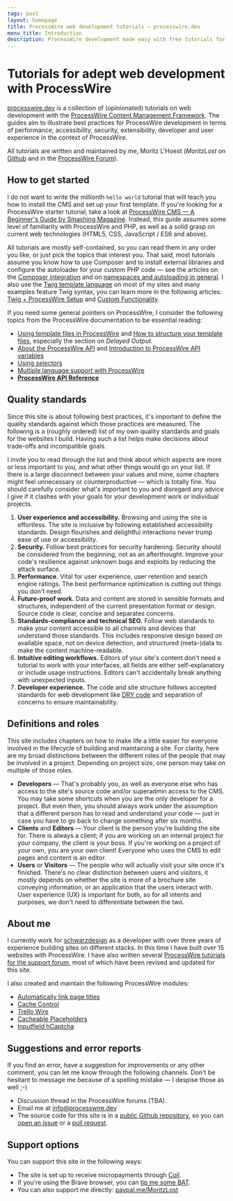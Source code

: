 ```yaml
---
tags: post
layout: homepage
title: ProcessWire web development tutorials — processwire.dev
menu_title: Introduction
description: ProcessWire development made easy with free tutorials for web developers.
---
```


# Tutorials for adept web development with ProcessWire

[processwire.dev](https://processwire.dev) is a collection of (opinionated) tutorials on web development with the [ProcessWire Content Management Framework](https://processwire.com/). The guides aim to illustrate best practices for ProcessWire development in terms of performance, accessibility, security, extensibility, developer and user experience in the context of ProcessWire.

All tutorials are written and maintained by me, Moritz L'Hoest (*MoritzLost* on [Github](https://github.com/MoritzLost) and in the [ProcessWire Forum](https://processwire.com/talk/profile/7016-moritzlost/)).

## How to get started

I do not want to write the millionth `hello world` tutorial that will teach you how to install the CMS and set up your first template. If you're looking for a ProcessWire starter tutorial, take a look at [ProcessWire CMS — A Beginner's Guide by Smashing Magazine](https://www.smashingmagazine.com/2016/07/the-aesthetic-of-non-opinionated-content-management-a-beginners-guide-to-processwire/). Instead, this guide assumes some level of familiarity with ProcessWire and PHP, as well as a solid grasp on current web technologies (HTML5, CSS, JavaScript / ES6 and above).

All tutorials are mostly self-contained, so you can read them in any order you like, or just pick the topics that interest you. That said, most tutorials assume you know how to use Composer and to install external libraries and configure the autoloader for your custom PHP code — see the articles on the [Composer integration](/integrate-composer-with-processwire/) and on [namespaces and autoloading in general](/integrate-composer-with-processwire/). I also use the [Twig template language](https://twig.symfony.com/) on most of my sites and many examples feature Twig syntax, you can learn more in the following articles: [Twig + ProcessWire Setup](/twig-processwire-setup/) and [Custom Functionality](/twig-processwire-custom-functionality/).

If you need some general pointers on ProcessWire, I consider the following topics from the ProcessWire documentation to be essential reading:

- [Using template files in ProcessWire](https://processwire.com/docs/start/templates/) and [How to structure your template files](https://processwire.com/docs/tutorials/how-to-structure-your-template-files/), especially the section on _Delayed Output_.
- [About the ProcessWire API](https://processwire.com/docs/start/api/) and [Introduction to ProcessWire API variables](https://processwire.com/docs/start/variables/)
- [Using selectors](https://processwire.com/docs/selectors/)
- [Multiple language support with ProcessWire](https://processwire.com/docs/multi-language-support/)
- **[ProcessWire API Reference](https://processwire.com/api/ref/)**

## Quality standards

Since this site is about following best practices, it's important to define the quality standards against which those practices are measured. The following is a (roughly ordered) list of my own quality standards and goals for the websites I build. Having such a list helps make decisions about trade-offs and incompatible goals.

I invite you to read through the list and think about which aspects are more or less important to you, and what other things would go on your list. If there is a large disconnect between your values and mine, some chapters might feel unnecessary or counterproductive — which is totally fine. You should carefully consider what's important to you and disregard any advice I give if it clashes with your goals for your development work or individual projects.

1. **User experience and accessibility.** Browsing and using the site is effortless. The site is inclusive by following established accessibility standards. Design flourishes and delightful interactions never trump ease of use or accessibility.
2. **Security.** Follow best practices for security hardening. Security should be considered from the beginning, not as an afterthought. Improve your code's resilience against unknown bugs and exploits by reducing the attack surface.
3. **Performance.** Vital for user experience, user retention and search engine ratings. The best performance optimization is cutting out things you don't need.
4. **Future-proof work.** Data and content are stored in sensible formats and structures, independent of the current presentation format or design. Source code is clear, concise and separates concerns.
5. **Standards-compliance and technical SEO.** Follow web standards to make your content accessible to all channels and devices that understand those standards. This includes responsive design based on available space, not on device detection, and structured (meta-)data to make the content machine-readable.
6. **Intuitive editing workflows.** Editors of your site's content don't need a tutorial to work with your interfaces, all fields are either self-explanatory or include usage instructions. Editors can't accidentally break anything with unexpected inputs.
7. **Developer experience.** The code and site structure follows accepted standards for web development like [DRY code](https://en.wikipedia.org/wiki/Don%27t_repeat_yourself) and separation of concerns to ensure maintainability.


## Definitions and roles

This site includes chapters on how to make life a little easier for everyone involved in the lifecycle of building and maintaining a site. For clarity, here are my broad distinctions between the different roles of the people that may be involved in a project. Depending on project size, one person may take on multiple of those roles.

- **Developers** — That's probably you, as well as everyone else who has access to the site's source code and/or superadmin access to the CMS. You may take some shortcuts when you are the only developer for a project. But even then, you should always work under the assumption that a different person has to read and understand your code — just in case you have to go back to change something after six months.
- **Clients** and **Editors** — Your client is the person you're building the site for. There is always a client; if you are working on an internal project for your company, the client is your boss. If you're working on a project of your own, you are your own client! Everyone who uses the CMS to edit pages and content is an editor.
- **Users** or **Visitors** — The people who will actually visit your site once it's finished. There's no clear distinction between users and visitors, it mostly depends on whether the site is more of a brochure site conveying information, or an application that the users interact with. User experience (UX) is important for both, so for all intents and purposes, we don't need to differentiate between the two.

## About me

I currently work for [schwarzdesign](https://www.schwarzdesign.de/) as a developer with over three years of experience building sites on different stacks. In this time I have built over 15 websites with ProcessWire. I have also written several [ProcessWire tutorials for the support forum](https://processwire.com/talk/profile/7016-moritzlost/content/?type=forums_topic&change_section=1), most of which have been revised and updated for this site.

I also created and maintain the following ProcessWire modules:

- [Automatically link page titles](https://processwire.com/modules/textformatter-page-title-links/)
- [Cache Control](https://processwire.com/modules/process-cache-control/)
- [Trello Wire](https://processwire.com/modules/trello-wire/)
- [Cacheable Placeholders](https://processwire.com/modules/cache-placeholders/)
- [Inputfield hCaptcha](https://processwire.com/modules/inputfield-hcaptcha/)

## Suggestions and error reports

If you find an error, have a suggestion for improvements or any other comment, you can let me know through the following channels. Don't be hesitant to message me because of a spelling mistake — I despise those as well ;-)

- Discussion thread in the ProcessWire forums (TBA).
- Email me at [info@processwire.dev](mailto:info@processwire.dev)
- The source code for this site is in a [public Github repository](https://github.com/MoritzLost/ProcessWireDev), so you can [open an issue](https://github.com/MoritzLost/ProcessWireDev/issues) or a [pull request](https://github.com/MoritzLost/ProcessWireDev/pulls).

## Support options

You can support this site in the following ways:

- The site is set up to receive micropayments through [Coil](https://coil.com).
- If you're using the Brave browser, you can [tip me some BAT](https://creators.brave.com/).
- You can also support me directly: [paypal.me/MoritzLost](https://paypal.me/MoritzLost)
